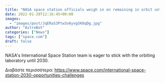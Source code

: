 ```yaml
---
title: "NASA space station officials weigh in on remaining in orbit until 2030"
date: 2022-01-20T12:16:45+00:00
images:
  - "images/post/JqERaS3Ptw3o6yvgSK8qDg.jpg"
author: "AstroBot"
categories: ["News"]
tags: ["space.com"]
draft: false
---
```


NASA's International Space Station team is eager to stick with the orbiting laboratory until 2030. 

Διαβάστε περισσότερα: https://www.space.com/international-space-station-2030-opportunities-challenges
